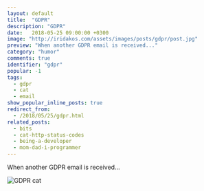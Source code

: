 ```yaml
---
layout: default
title:  "GDPR"
description: "GDPR"
date:   2018-05-25 09:00:00 +0300
image: "http://iridakos.com/assets/images/posts/gdpr/post.jpg"
preview: "When another GDPR email is received..."
category: "humor"
comments: true
identifier: "gdpr"
popular: -1
tags:
  - gdpr 
  - cat 
  - email
show_popular_inline_posts: true
redirect_from:
  - /2018/05/25/gdpr.html
related_posts:
  - bits
  - cat-http-status-codes
  - being-a-developer
  - mom-dad-i-programmer
---
```


When another GDPR email is received...

![GDPR cat]({{site.url}}/assets/images/posts/gdpr/post.jpg)
